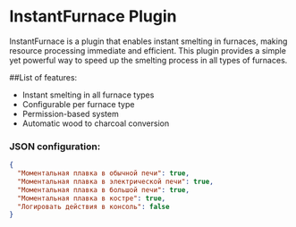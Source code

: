 # InstantFurnace Plugin

InstantFurnace is a plugin that enables instant smelting in furnaces, making resource processing immediate and efficient.
This plugin provides a simple yet powerful way to speed up the smelting process in all types of furnaces.

##List of features:

- Instant smelting in all furnace types
- Configurable per furnace type
- Permission-based system
- Automatic wood to charcoal conversion

### JSON configuration:
```json 
{
  "Моментальная плавка в обычной печи": true,
  "Моментальная плавка в электрической печи": true,
  "Моментальная плавка в большой печи": true,
  "Моментальная плавка в костре": true,
  "Логировать действия в консоль": false
}
```